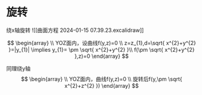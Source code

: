 # 旋转
绕x轴旋转
![[曲面方程 2024-01-15 07.39.23.excalidraw]]

$$
\begin{array} \\
YOZ面内，设曲线f(y,z)=0 \\
z=z_{1},d=\sqrt{ x^{2}+y^{2} }=|y_{1}| \implies y_{1}= \pm \sqrt{ x^{2}+y^{2} }\\
f(\pm \sqrt{ x^{2}+y^{2} },z)=0
\end{array}
$$

同理绕y轴
$$
\begin{array} \\
YOZ面内，曲线f(y,z)=0 \\
旋转后f(y,\pm \sqrt{ x^{2}+z^{2} })
\end{array}
$$
